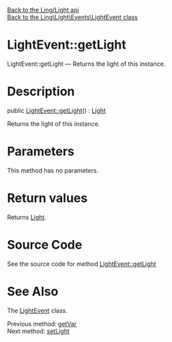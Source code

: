 [Back to the Ling/Light api](https://github.com/lingtalfi/Light/blob/master/doc/api/Ling/Light.md)<br>
[Back to the Ling\Light\Events\LightEvent class](https://github.com/lingtalfi/Light/blob/master/doc/api/Ling/Light/Events/LightEvent.md)


LightEvent::getLight
================



LightEvent::getLight — Returns the light of this instance.




Description
================


public [LightEvent::getLight](https://github.com/lingtalfi/Light/blob/master/doc/api/Ling/Light/Events/LightEvent/getLight.md)() : [Light](https://github.com/lingtalfi/Light/blob/master/doc/api/Ling/Light/Core/Light.md)




Returns the light of this instance.




Parameters
================

This method has no parameters.


Return values
================

Returns [Light](https://github.com/lingtalfi/Light/blob/master/doc/api/Ling/Light/Core/Light.md).








Source Code
===========
See the source code for method [LightEvent::getLight](https://github.com/lingtalfi/Light/blob/master/Events/LightEvent.php#L94-L97)


See Also
================

The [LightEvent](https://github.com/lingtalfi/Light/blob/master/doc/api/Ling/Light/Events/LightEvent.md) class.

Previous method: [getVar](https://github.com/lingtalfi/Light/blob/master/doc/api/Ling/Light/Events/LightEvent/getVar.md)<br>Next method: [setLight](https://github.com/lingtalfi/Light/blob/master/doc/api/Ling/Light/Events/LightEvent/setLight.md)<br>

